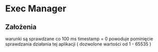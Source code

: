 # Exec Manager


## Założenia
warunki są sprawdzane co 100 ms
timestamp = 0 powoduje pominięcie sprawdzania działania tej aplikacji ( dozwolone wartości od 1 - 65535 )